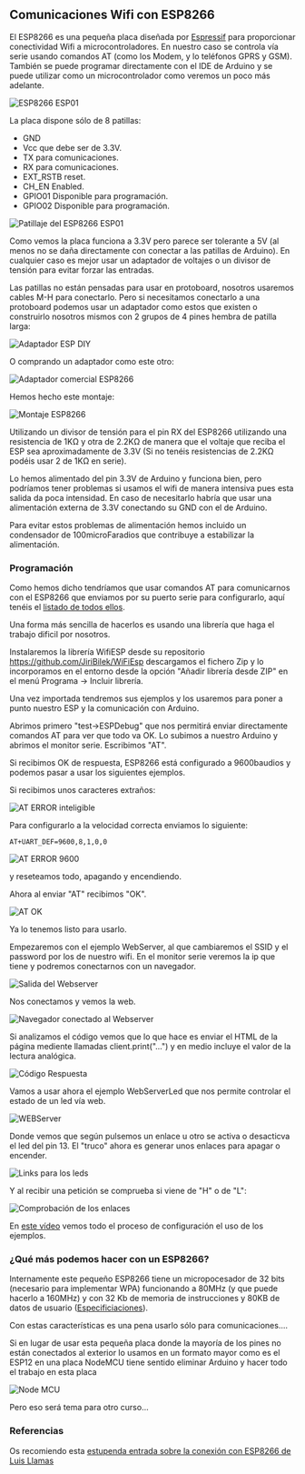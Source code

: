 ## Comunicaciones Wifi con  ESP8266

El ESP8266 es una pequeña placa diseñada por [Espressif](https://www.espressif.com) para proporcionar conectividad Wifi a microcontroladores. En nuestro caso se controla vía serie usando comandos AT (como los Modem, y lo teléfonos GPRS y GSM). También se puede programar directamente con el IDE de Arduino y se puede utilizar como un microcontrolador como veremos un poco más adelante.

![ESP8266 ESP01](./images/ESP8266-ESP-01.jpg)

La placa dispone sólo de 8 patillas:

* GND
* Vcc que debe ser de 3.3V.
* TX  para comunicaciones.
* RX para comunicaciones.
* EXT_RSTB reset.
* CH_EN Enabled.
* GPIO01 Disponible para programación.
* GPIO02 Disponible para programación.

![Patillaje del ESP8266 ESP01](./images/esp8266_esp01_horizontal-01.png)

Como vemos la placa funciona a 3.3V pero parece ser tolerante a 5V (al menos no se daña directamente con conectar a las patillas de Arduino). En cualquier caso es mejor usar un adaptador de voltajes o un divisor de tensión para evitar forzar las entradas.

Las patillas no están pensadas para usar en protoboard, nosotros usaremos cables M-H para conectarlo. Pero si necesitamos conectarlo a una protoboard podemos usar un adaptador como estos que existen o construirlo nosotros mismos con 2 grupos de 4 pines hembra de patilla larga:

![Adaptador ESP DIY](./images/AdaptadorESP-protoboard.jpg)

O comprando un adaptador como este otro:

![Adaptador comercial ESP8266](./images/HTB1W9adOVXXXXb7XFXXq6xXFXXX8.jpg)

Hemos hecho este montaje:

![Montaje ESP8266](./images/Wifi_ESP8266_bb.png)

Utilizando un divisor de tensión para el pin RX del ESP8266 utilizando una resistencia de 1KΩ y otra de 2.2KΩ de manera que el voltaje que reciba el ESP sea aproximadamente de 3.3V (Si no tenéis resistencias de 2.2KΩ podéis usar 2 de 1KΩ en serie).

Lo hemos alimentado del pin 3.3V de Arduino y funciona bien, pero podríamos tener problemas si usamos el wifi de manera intensiva pues esta salida da poca intensidad. En caso de necesitarlo habría que usar una alimentación externa de 3.3V conectando su GND con el de Arduino.

Para evitar estos problemas de alimentación hemos incluido un condensador de 100microFaradios que contribuye a estabilizar la alimentación.

### Programación

Como hemos dicho tendríamos que usar comandos AT para comunicarnos con el ESP8266 que enviamos por su puerto serie para configurarlo, aquí tenéis el [listado de todos ellos](https://www.espressif.com/sites/default/files/documentation/4a-esp8266_at_instruction_set_en.pdf).

Una forma más sencilla de hacerlos es usando una librería que haga el trabajo dificil por nosotros.

Instalaremos la librería WifiESP desde su repositorio https://github.com/JiriBilek/WiFiEsp descargamos el fichero Zip y lo incorporamos en el entorno desde la opción "Añadir librería desde ZIP" en el menú Programa -> Incluir librería.

Una vez importada tendremos sus ejemplos y los usaremos para poner a punto nuestro ESP y la comunicación con Arduino.

Abrimos primero "test->ESPDebug" que nos permitirá enviar directamente comandos AT para ver que todo va OK. Lo subimos a nuestro Arduino y abrimos el monitor serie. Escribimos "AT".

Si recibimos OK de respuesta, ESP8266 está configurado a 9600baudios y podemos pasar a usar los siguientes ejemplos.

Si recibimos unos caracteres extraños:

![AT ERROR inteligible](./images/ESP_AT-ERROR.png)

Para configurarlo a la velocidad correcta enviamos lo siguiente:

    AT+UART_DEF=9600,8,1,0,0

![AT ERROR 9600](./images/ESP-AT_9600.png)

y reseteamos todo, apagando y encendiendo.

Ahora al enviar "AT" recibimos "OK".

![AT OK](./images/ESP-AT-OK.png)

Ya lo tenemos listo para usarlo.

Empezaremos con el ejemplo WebServer, al que cambiaremos el SSID y el password por los de nuestro wifi. En el monitor serie veremos la ip que tiene y podremos conectarnos con un navegador.

![Salida del Webserver](./images/ESP8266-Webserver.png)

Nos conectamos y vemos la web.

![Navegador conectado al Webserver](./images/ESP-Webserver.png)

Si analizamos el código vemos que lo que hace es enviar el HTML de la página mediente llamadas client.print("...") y en medio incluye el valor de la lectura analógica.

![Código Respuesta](./images/ESPcodigoRespuesta.png)

Vamos a usar ahora el ejemplo WebServerLed que nos permite controlar el estado de un led vía web.

![WEBServer](./images/ESP-WEBServerLEd.png)

Donde vemos que según pulsemos un enlace u otro se activa o desacticva el led del pin 13. El "truco" ahora es generar unos enlaces para apagar o encender.

![Links para los leds](./images/ESP-LED-link.png)

Y al recibir una petición se comprueba si viene de "H" o  de "L":

![Comprobación de los enlaces](./images/ESP-LED_Check.png)


En [este vídeo](https://youtu.be/jYqKn6dhgJo) vemos todo el proceso de configuración el uso de los ejemplos.

### ¿Qué más podemos hacer con un ESP8266?

Internamente este pequeño ESP8266 tiene un micropocesador de 32 bits (necesario para implementar WPA) funcionando a 80MHz (y que puede hacerlo a 160MHz) y con 32 Kb de memoria de instrucciones y 80KB  de datos de usuario ([Especificiaciones](https://en.wikipedia.org/wiki/ESP8266)).

Con estas características es una pena usarlo sólo para comunicaciones....

Si en lugar de usar esta pequeña placa donde la mayoría de los pines no están conectados al exterior lo usamos en un formato mayor como es el ESP12 en una placa NodeMCU tiene sentido eliminar Arduino y hacer todo el trabajo en esta placa

![Node MCU](https://cdn.shopify.com/s/files/1/0672/9409/products/NodeMCU_ESP8266_development_board_1024x1024.jpg?v=1464135546)

Pero eso será tema para otro curso...


### Referencias

Os recomiendo esta [estupenda entrada sobre la conexión con ESP8266 de Luis Llamas](https://www.luisllamas.es/arduino-wifi-esp8266-esp01/)
